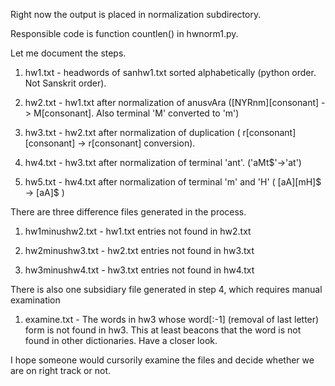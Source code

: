 Right now the output is placed in normalization subdirectory.

Responsible code is function countlen() in hwnorm1.py.

Let me document the steps.

1. hw1.txt - headwords of sanhw1.txt sorted alphabetically (python order. Not Sanskrit order).

2. hw2.txt - hw1.txt after normalization of anusvAra ([NYRnm][consonant] -> M[consonant]. Also terminal 'M' converted to 'm')

3. hw3.txt - hw2.txt after normalization of duplication ( r[consonant][consonant] -> r[consonant] conversion).

4. hw4.txt - hw3.txt after normalization of terminal 'ant'. ('aMt$'->'at')

5. hw5.txt - hw4.txt after normalization of terminal 'm' and 'H' ( [aA][mH]$ -> [aA]$ )

There are three difference files generated in the process.

1. hw1minushw2.txt - hw1.txt entries not found in hw2.txt

2. hw2minushw3.txt - hw2.txt entries not found in hw3.txt

3. hw3minushw4.txt - hw3.txt entries not found in hw4.txt

There is also one subsidiary file generated in step 4, which requires manual examination

1. examine.txt - The words in hw3 whose word[:-1] (removal of last letter) form is not found in hw3. This at least beacons that the word is not found in other dictionaries. Have a closer look.


I hope someone would cursorily examine the files and decide whether we are on right track or not.
